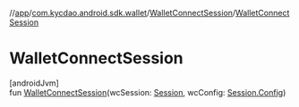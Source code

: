 //[app](../../../index.md)/[com.kycdao.android.sdk.wallet](../index.md)/[WalletConnectSession](index.md)/[WalletConnectSession](-wallet-connect-session.md)

# WalletConnectSession

[androidJvm]\
fun [WalletConnectSession](-wallet-connect-session.md)(wcSession: [Session](../../com.kycdao.android.sdk.walletconnect/-session/index.md), wcConfig: [Session.Config](../../com.kycdao.android.sdk.walletconnect/-session/-config/index.md))
